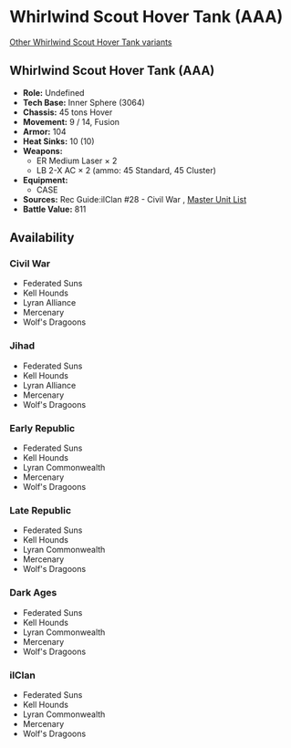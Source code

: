 # Whirlwind Scout Hover Tank (AAA) 

[Other Whirlwind Scout Hover Tank variants](../whirlwind_scout_hover_tank.md) 

## Whirlwind Scout Hover Tank (AAA) 

- **Role:** Undefined 
- **Tech Base:** Inner Sphere (3064) 
- **Chassis:** 45 tons Hover 
- **Movement:** 9 / 14, Fusion 
- **Armor:** 104 
- **Heat Sinks:** 10 (10) 
- **Weapons:** 
  - ER Medium Laser × 2 
  - LB 2-X AC × 2 (ammo: 45 Standard, 45 Cluster) 
- **Equipment:** 
  - CASE 
- **Sources:** Rec Guide:ilClan #28 - Civil War , [Master Unit List](http://masterunitlist.info/Unit/Details/9364) 
- **Battle Value:** 811 

## Availability 

### Civil War 

- Federated Suns 
- Kell Hounds 
- Lyran Alliance 
- Mercenary 
- Wolf's Dragoons 

### Jihad 

- Federated Suns 
- Kell Hounds 
- Lyran Alliance 
- Mercenary 
- Wolf's Dragoons 

### Early Republic 

- Federated Suns 
- Kell Hounds 
- Lyran Commonwealth 
- Mercenary 
- Wolf's Dragoons 

### Late Republic 

- Federated Suns 
- Kell Hounds 
- Lyran Commonwealth 
- Mercenary 
- Wolf's Dragoons 

### Dark Ages 

- Federated Suns 
- Kell Hounds 
- Lyran Commonwealth 
- Mercenary 
- Wolf's Dragoons 

### ilClan 

- Federated Suns 
- Kell Hounds 
- Lyran Commonwealth 
- Mercenary 
- Wolf's Dragoons 

